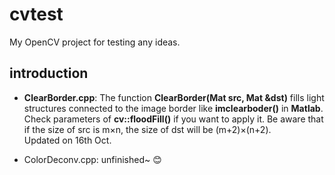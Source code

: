 ﻿# cvtest
My OpenCV project for testing any ideas.
## introduction

- **ClearBorder.cpp**: 
The function **ClearBorder(Mat src, Mat &dst)** fills light structures connected to the image border like **imclearboder()** in **Matlab**. 
Check parameters of **cv::floodFill()** if you want to apply it. Be aware that if the size of src is m×n, the size of dst will be (m+2)×(n+2).  
Updated on 16th Oct.  



- ColorDeconv.cpp: unfinished~ :blush:  

